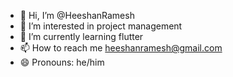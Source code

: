 - 👋 Hi, I’m @HeeshanRamesh
- 👀 I’m interested in project management
- 🌱 I’m currently learning flutter
- 📫 How to reach me heeshanramesh@gmail.com
- 😄 Pronouns: he/him

<!---
HeeshanRamesh/HeeshanRamesh is a ✨ special ✨ repository because its `README.md` (this file) appears on your GitHub profile.
You can click the Preview link to take a look at your changes.
--->
